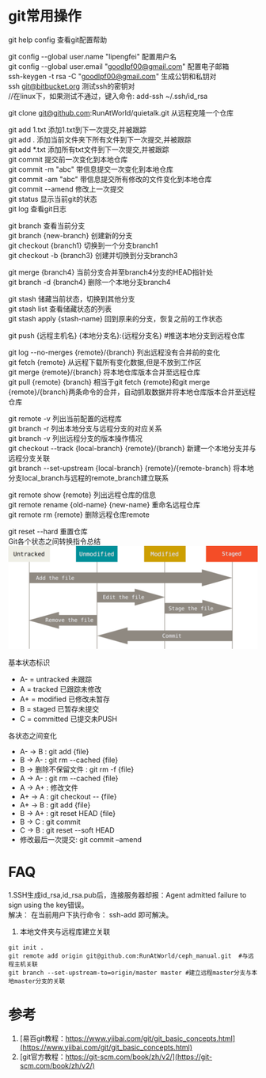 # git常用操作
 
git help config	查看git配置帮助

git config --global user.name "lipengfei"	配置用户名   
git config --global user.email "goodlpf00@gmail.com"	配置电子邮箱   
ssh-keygen -t rsa -C "goodlpf00@gmail.com"	生成公钥和私钥对  
ssh git@bitbucket.org	测试ssh的密钥对  
//在linux下，如果测试不通过，键入命令: add-ssh ~/.ssh/id_rsa   

git clone git@github.com:RunAtWorld/quietalk.git	从远程克隆一个仓库   

git add 1.txt  添加1.txt到下一次提交,并被跟踪   
git add .  添加当前文件夹下所有文件到下一次提交,并被跟踪   
git add *.txt 添加所有txt文件到下一次提交,并被跟踪   
git commit 提交前一次变化到本地仓库   
git commit -m "abc"	带信息提交一次变化到本地仓库   
git commit -am "abc"	带信息提交所有修改的文件变化到本地仓库   
git commit --amend	修改上一次提交   
git status 显示当前git的状态   
git log	查看git日志     

git branch	查看当前分支   
git branch {new-branch}	创建新的分支   
git checkout {branch1}	切换到一个分支branch1  
git checkout -b {branch3}	创建并切换到分支branch3   

git merge {branch4}	当前分支合并至branch4分支的HEAD指针处  
git branch -d {branch4}	删除一个本地分支branch4  

git stash 储藏当前状态，切换到其他分支  
git stash list	查看储藏状态的列表  
git stash apply  {stash-name}	回到原来的分支，恢复之前的工作状态  

git push {远程主机名} {本地分支名}:{远程分支名}	 #推送本地分支到远程仓库  

git log --no-merges {remote}/{branch}	列出远程没有合并前的变化  
git fetch {remote}	从远程下载所有变化数据,但是不放到工作区  
git merge {remote}/{branch}	将本地仓库版本合并至远程仓库  
git pull {remote} {branch}	相当于git fetch {remote}和git merge {remote}/{branch}两条命令的合并，自动抓取数据并将本地仓库版本合并至远程仓库

git remote -v	列出当前配置的远程库  
git branch -r	列出本地分支与远程分支的对应关系  
git branch -v	列出远程分支的版本操作情况  
git checkout --track {local-branch} {remote}/{branch}	新建一个本地分支并与远程分支关联  
git branch --set-upstream {local-branch} {remote}/{remote-branch}	将本地分支local_branch与远程的remote_branch建立联系  

git remote show {remote}	列出远程仓库的信息  
git remote	rename {old-name} {new-name}	重命名远程仓库  
git remote rm {remote}	删除远程仓库remote  

git reset --hard	重置仓库    
Git各个状态之间转换指令总结   
![Git各个状态之间转换指令总结](./gitcmd_files/clip_image001.png)

基本状态标识 

* A- = untracked 未跟踪
* A = tracked 已跟踪未修改
* A+ = modified 已修改未暂存
* B = staged 已暂存未提交
* C = committed 已提交未PUSH
 
各状态之间变化

* A- -> B : git add {file}  
* B -> A- : git rm --cached {file}   
* B -> 删除不保留文件 : git rm -f {file}    
* A -> A- : git rm --cached {file}  
* A -> A+ : 修改文件  
* A+ -> A : git checkout -- {file}  
* A+ -> B : git add {file}  
* B -> A+ : git reset HEAD {file}  
* B -> C : git commit  
* C -> B : git reset --soft HEAD   
* 修改最后一次提交: git commit –amend  

# FAQ
1.SSH生成id_rsa,id_rsa.pub后，连接服务器却报：Agent admitted failure to sign using the key错误。  
解决：
在当前用户下执行命令：
ssh-add
即可解决。

1. 本地文件夹与远程库建立关联
```
git init .
git remote add origin git@github.com:RunAtWorld/ceph_manual.git  #与远程主机关联
git branch --set-upstream-to=origin/master master #建立远程master分支与本地master分支的关联
```
 
# 参考
1. [易百git教程：https://www.yiibai.com/git/git_basic_concepts.html](https://www.yiibai.com/git/git_basic_concepts.html)
2. [git官方教程：https://git-scm.com/book/zh/v2/](https://git-scm.com/book/zh/v2/)
 